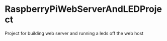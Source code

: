 # RaspberryPiWebServerAndLEDProject
Project for building web server and running a leds off the web host  
